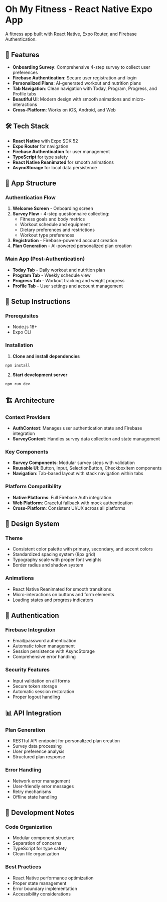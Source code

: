 # Oh My Fitness - React Native Expo App

A fitness app built with React Native, Expo Router, and Firebase Authentication.

## 🚀 Features

- **Onboarding Survey**: Comprehensive 4-step survey to collect user preferences
- **Firebase Authentication**: Secure user registration and login
- **Personalized Plans**: AI-generated workout and nutrition plans
- **Tab Navigation**: Clean navigation with Today, Program, Progress, and Profile tabs
- **Beautiful UI**: Modern design with smooth animations and micro-interactions
- **Cross-Platform**: Works on iOS, Android, and Web

## 🛠 Tech Stack

- **React Native** with Expo SDK 52
- **Expo Router** for navigation
- **Firebase Authentication** for user management
- **TypeScript** for type safety
- **React Native Reanimated** for smooth animations
- **AsyncStorage** for local data persistence

## 📱 App Structure

### Authentication Flow
1. **Welcome Screen** - Onboarding screen
2. **Survey Flow** - 4-step questionnaire collecting:
   - Fitness goals and body metrics
   - Workout schedule and equipment
   - Dietary preferences and restrictions
   - Workout type preferences
3. **Registration** - Firebase-powered account creation
4. **Plan Generation** - AI-powered personalized plan creation

### Main App (Post-Authentication)
- **Today Tab** - Daily workout and nutrition plan
- **Program Tab** - Weekly schedule view
- **Progress Tab** - Workout tracking and weight progress
- **Profile Tab** - User settings and account management

## 🔧 Setup Instructions

### Prerequisites
- Node.js 18+ 
- Expo CLI

### Installation

1. **Clone and install dependencies**
```bash
npm install
```
2. **Start development server**
```bash
npm run dev
```

## 🏗 Architecture

### Context Providers
- **AuthContext**: Manages user authentication state and Firebase integration
- **SurveyContext**: Handles survey data collection and state management

### Key Components
- **Survey Components**: Modular survey steps with validation
- **Reusable UI**: Button, Input, SelectionButton, CheckboxItem components
- **Navigation**: Tab-based layout with stack navigation within tabs

### Platform Compatibility
- **Native Platforms**: Full Firebase Auth integration
- **Web Platform**: Graceful fallback with mock authentication
- **Cross-Platform**: Consistent UI/UX across all platforms

## 🎨 Design System

### Theme
- Consistent color palette with primary, secondary, and accent colors
- Standardized spacing system (8px grid)
- Typography scale with proper font weights
- Border radius and shadow system

### Animations
- React Native Reanimated for smooth transitions
- Micro-interactions on buttons and form elements
- Loading states and progress indicators

## 🔐 Authentication

### Firebase Integration
- Email/password authentication
- Automatic token management
- Session persistence with AsyncStorage
- Comprehensive error handling

### Security Features
- Input validation on all forms
- Secure token storage
- Automatic session restoration
- Proper logout handling

## 📊 API Integration

### Plan Generation
- RESTful API endpoint for personalized plan creation
- Survey data processing
- User preference analysis
- Structured plan response

### Error Handling
- Network error management
- User-friendly error messages
- Retry mechanisms
- Offline state handling

## 📝 Development Notes

### Code Organization
- Modular component structure
- Separation of concerns
- TypeScript for type safety
- Clean file organization

### Best Practices
- React Native performance optimization
- Proper state management
- Error boundary implementation
- Accessibility considerations
